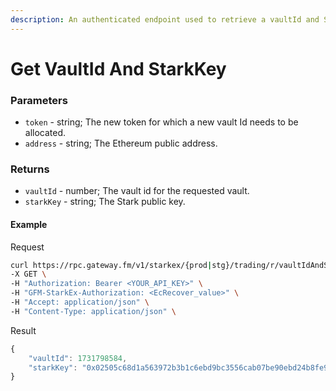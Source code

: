 ```yaml
---
description: An authenticated endpoint used to retrieve a vaultId and StarkKey
---
```

# Get VaultId And StarkKey

### **Parameters**
* `token` - string; The new token for which a new vault Id needs to be allocated.
* `address` - string; The Ethereum public address.

### **Returns**
* `vaultId` - number; The vault id for the requested vault.
* `starkKey` - string; The Stark public key.

#### **Example**

Request

```bash
curl https://rpc.gateway.fm/v1/starkex/{prod|stg}/trading/r/vaultIdAndStarkKey?token={token}&targetEthAddress={address} \
-X GET \
-H "Authorization: Bearer <YOUR_API_KEY>" \
-H "GFM-StarkEx-Authorization: <EcRecover_value>" \
-H "Accept: application/json" \
-H "Content-Type: application/json" \  
```


Result

```javascript
{
    "vaultId": 1731798584,
    "starkKey": "0x02505c68d1a563972b3b1c6ebd9bc3556cab07be90ebd24b8fe985b88c28129c"
}